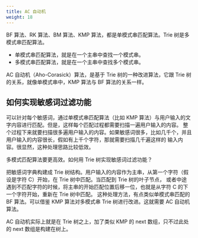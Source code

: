 ```yaml
---
title: AC 自动机
weight: 18
---
```



BF 算法、RK 算法、BM 算法、KMP 算法，都是单模式串匹配算法。Trie 树是多模式串匹配算法。

- 单模式串匹配算法，就是在一个主串中查找一个模式串。
- 多模式串匹配算法，就是在一个主串中查找多个模式串。

AC 自动机（Aho-Corasick）算法，是基于 Trie 树的一种改进算法，它跟 Trie 树的关系，就像单模式串中，KMP
算法与 BF 算法的关系一样。

## 如何实现敏感词过滤功能

可以针对每个敏感词，通过单模式串匹配算法（比如 KMP 算法）与用户输入的文字内容进行匹配。但是，这样每个匹配过程都需要扫描一遍用户输入的内容。
整个过程下来就要扫描很多遍用户输入的内容。如果敏感词很多，比如几千个，并且用户输入的内容很长，假如有上千个字符，那就需要扫描几千遍这样的
输入内容。很显然，这种处理思路比较低效。

多模式匹配算法要更高效。如何用 Trie 树实现敏感词过滤功能？

把敏感词字典构建成 Trie 树结构。用户输入的内容作为主串，从第一个字符（假设是字符 C）开始，在 Trie 树中匹配。当匹配到 Trie 树的叶子节点，
或者中途遇到不匹配字符的时候，将主串的开始匹配位置后移一位，也就是从字符 C 的下一个字符开始，重新在 Trie 树中匹配。
这种处理方法，有点类似单模式串匹配的 BF 算法。可以借鉴 KMP 算法对多模式串 Trie 树进行改进。这就需要 AC 自动机算法。

AC 自动机实际上就是在 Trie 树之上，加了类似 KMP 的 next 数组，只不过此处的 next 数组是构建在树上。
